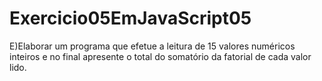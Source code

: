 # Exercicio05EmJavaScript05
E)Elaborar um programa que efetue a leitura de 15 valores numéricos inteiros e no final apresente o total do somatório da fatorial de cada valor lido. 
